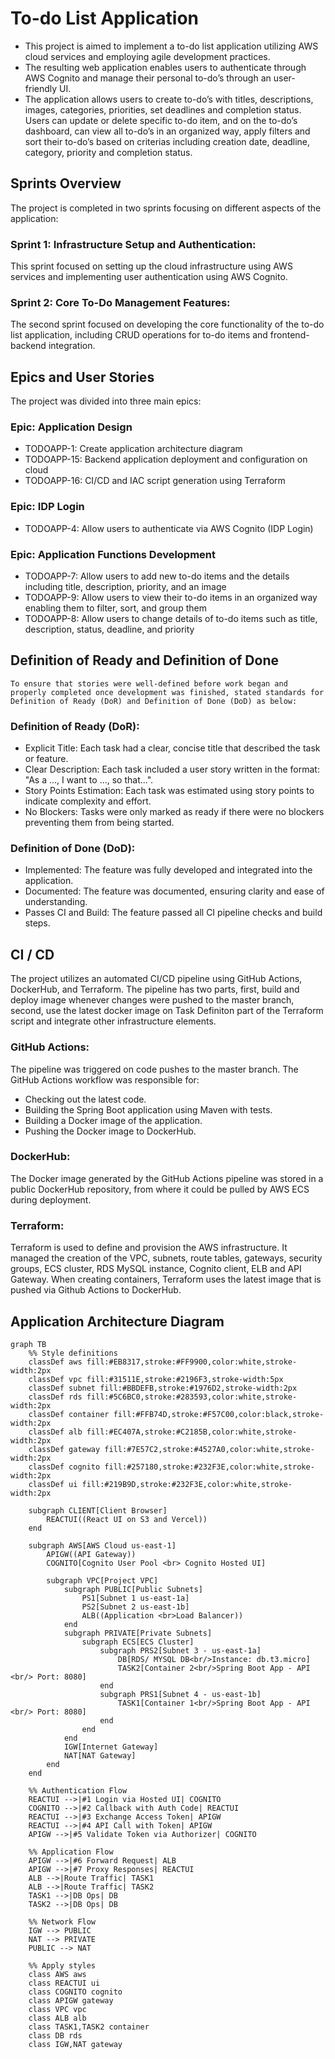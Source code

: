 # To-do List Application
- This project is aimed to implement a to-do list application utilizing AWS cloud services and employing agile development practices. 
- The resulting web application enables users to authenticate through AWS Cognito and manage their personal to-do’s through an user-friendly UI. 
- The application allows users to create to-do’s with titles, descriptions, images, categories, priorities, set deadlines and completion status. Users can update or delete specific to-do item, and on the to-do’s dashboard, can view all to-do’s in an organized way, apply filters and sort their to-do’s based on criterias including creation date, deadline, category, priority and completion status.

## Sprints Overview
The project is completed in two sprints focusing on different aspects of the application:
### Sprint 1: Infrastructure Setup and Authentication:
 This sprint focused on setting up the cloud infrastructure using AWS services and implementing user authentication using AWS Cognito.
### Sprint 2: Core To-Do Management Features:
 The second sprint focused on developing the core functionality of the to-do list application, including CRUD operations for to-do items and frontend-backend integration.
## Epics and User Stories
The project was divided into three main epics:
### Epic: Application Design
- TODOAPP-1: Create application architecture diagram
- TODOAPP-15: Backend application deployment and configuration on cloud
- TODOAPP-16: CI/CD and IAC script generation using Terraform
### Epic: IDP Login
- TODOAPP-4: Allow users to authenticate via AWS Cognito (IDP Login)
### Epic: Application Functions Development
- TODOAPP-7: Allow users to add new to-do items and the details including title, description, priority, and an image
- TODOAPP-9: Allow users to view their to-do items in an organized way enabling them to filter, sort, and group them
- TODOAPP-8: Allow users to change details of to-do items such as title, description, status, deadline, and priority

## Definition of Ready  and Definition of Done 
	To ensure that stories were well-defined before work began and properly completed once development was finished, stated standards for Definition of Ready (DoR) and Definition of Done (DoD) as below:

### Definition of Ready (DoR):
- Explicit Title: Each task had a clear, concise title that described the task or feature.
- Clear Description: Each task included a user story written in the format: "As a ..., I want to ..., so that...".
- Story Points Estimation: Each task was estimated using story points to indicate complexity and effort.
- No Blockers: Tasks were only marked as ready if there were no blockers preventing them from being started.

### Definition of Done (DoD):
- Implemented: The feature was fully developed and integrated into the application.
- Documented: The feature was documented, ensuring clarity and ease of understanding.
- Passes CI and Build: The feature passed all CI pipeline checks and build steps.

## CI / CD
The project utilizes an automated CI/CD pipeline using GitHub Actions, DockerHub, and Terraform. The pipeline has two parts, first, build and deploy image whenever changes were pushed to the master branch, second, use the latest docker image on Task Definiton part of the Terraform script and integrate other infrastructure elements.
### GitHub Actions: 
The pipeline was triggered on code pushes to the master branch. The GitHub Actions workflow was responsible for:
- Checking out the latest code.
- Building the Spring Boot application using Maven with tests.
- Building a Docker image of the application.
- Pushing the Docker image to DockerHub.
### DockerHub: 
The Docker image generated by the GitHub Actions pipeline was stored in a public DockerHub repository, from where it could be pulled by AWS ECS during deployment.
### Terraform: 
Terraform is used to define and provision the AWS infrastructure. It managed the creation of the VPC, subnets, route tables, gateways, security groups, ECS cluster, RDS MySQL instance, Cognito client, ELB and API Gateway. When creating containers, Terraform uses the latest image that is pushed via Github Actions to DockerHub.

## Application Architecture Diagram

```mermaid
graph TB
    %% Style definitions
    classDef aws fill:#EB8317,stroke:#FF9900,color:white,stroke-width:2px
    classDef vpc fill:#31511E,stroke:#2196F3,stroke-width:5px
    classDef subnet fill:#BBDEFB,stroke:#1976D2,stroke-width:2px
    classDef rds fill:#5C6BC0,stroke:#283593,color:white,stroke-width:2px
    classDef container fill:#FFB74D,stroke:#F57C00,color:black,stroke-width:2px
    classDef alb fill:#EC407A,stroke:#C2185B,color:white,stroke-width:2px
    classDef gateway fill:#7E57C2,stroke:#4527A0,color:white,stroke-width:2px
    classDef cognito fill:#257180,stroke:#232F3E,color:white,stroke-width:2px
    classDef ui fill:#219B9D,stroke:#232F3E,color:white,stroke-width:2px

    subgraph CLIENT[Client Browser]
        REACTUI((React UI on S3 and Vercel))
    end

    subgraph AWS[AWS Cloud us-east-1]
        APIGW((API Gateway))
        COGNITO[Cognito User Pool <br> Cognito Hosted UI]
        
        subgraph VPC[Project VPC]
            subgraph PUBLIC[Public Subnets]
                PS1[Subnet 1 us-east-1a]
                PS2[Subnet 2 us-east-1b]
                ALB((Application <br>Load Balancer))
            end
            subgraph PRIVATE[Private Subnets]
                subgraph ECS[ECS Cluster]
                    subgraph PRS2[Subnet 3 - us-east-1a]
                        DB[RDS/ MYSQL DB<br/>Instance: db.t3.micro]
                        TASK2[Container 2<br/>Spring Boot App - API <br/> Port: 8080]
                    end      
                    subgraph PRS1[Subnet 4 - us-east-1b]
                        TASK1[Container 1<br/>Spring Boot App - API <br/> Port: 8080]
                    end   
                end
            end
            IGW[Internet Gateway]
            NAT[NAT Gateway]
        end
    end

    %% Authentication Flow
    REACTUI -->|#1 Login via Hosted UI| COGNITO
    COGNITO -->|#2 Callback with Auth Code| REACTUI
    REACTUI -->|#3 Exchange Access Token| APIGW
    REACTUI -->|#4 API Call with Token| APIGW
    APIGW -->|#5 Validate Token via Authorizer| COGNITO
    
    %% Application Flow
    APIGW -->|#6 Forward Request| ALB
    APIGW -->|#7 Proxy Responses| REACTUI
    ALB -->|Route Traffic| TASK1
    ALB -->|Route Traffic| TASK2
    TASK1 -->|DB Ops| DB
    TASK2 -->|DB Ops| DB
    
    %% Network Flow
    IGW --> PUBLIC
    NAT --> PRIVATE
    PUBLIC --> NAT

    %% Apply styles
    class AWS aws
    class REACTUI ui
    class COGNITO cognito
    class APIGW gateway
    class VPC vpc
    class ALB alb
    class TASK1,TASK2 container
    class DB rds
    class IGW,NAT gateway
```
